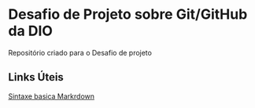# Desafio de Projeto sobre Git/GitHub da DIO
Repositório criado para o Desafio de projeto

## Links Úteis
[Sintaxe basica Markrdown](https://www.markdownguide.org/)
